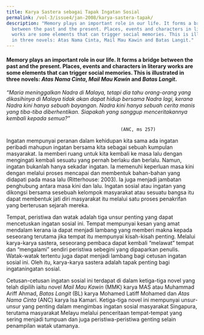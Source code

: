 ```yaml
---
title: Karya Sastera sebagai Tapak Ingatan Sosial
permalink: /vol-3/issue4/jan-2008/karya-sastera-tapak/
description: "Memory plays an important role in our life. It forms a bridge
  between the past and the present. Places, events and characters in literary
  works are some elements that can trigger social memories. This is illustrated
  in three novels: Atas Nama Cinta, Mail Mau Kawin and Batas Langit."
---
```

#### Memory plays an important role in our life. It forms a bridge between the past and the present. Places, events and characters in literary works are some elements that can trigger social memories. This is illustrated in three novels:&nbsp;_Atas Nama Cinta_,&nbsp;_Mail Mau Kawin_&nbsp;and&nbsp;_Batas Langit_.

 <i> “Maria meninggalkan Nadra di Malaya, tetapi dia tahu orang-orang yang dikasihinya di Malaya tidak akan dapat hidup bersama Nadra lagi, kerana Nadra kini hanya sebuah bayangan. Nadra kini hanya sebuah cerita manis yang tiba-tiba diberhentikan. Siapakah yang sanggup menceritakannya kembali kepada semua?” </i> 

                                              (ANC, ms 257)

Ingatan mempunyai peranan dalam kehidupan kita sama ada ingatan peribadi mahupun ingatan bersama kita sebagai sebuah kumpulan masyarakat. Ia memberi ruang untuk kita kembali ke masa lalu dengan mengingati kembali sesuatu yang pernah berlaku dan berlalu. Namun, ingatan bukanlah hanya sekadar ingatan. Ia memenuhi keperluan masa kini dengan melalui proses mencapai dan membentuk bahan-bahan yang didapati pada masa lalu (Ritterhouse: 2003). Ia juga menjadi jambatan penghubung antara masa kini dan lalu. Ingatan sosial atau ingatan yang dikongsi bersama sesebuah kelompok masyarakat atau sesuatu bangsa itu dapat membentuk jati diri masyarakat itu melalui satu proses penakrifan yang berterusan sejarah mereka.

Tempat, peristiwa dan watak adalah tiga unsur penting yang dapat mencetuskan ingatan sosial ini. Tempat mempunyai kesan yang amat mendalam kerana ia dapat menjadi lambang yang memberi makna kepada seseorang terutama jika tempat itu mempunyai kisah-kisah penting. Melalui karya-karya sastera, seseorang pembaca dapat kembali “melawat” tempat dan “mengalami” sendiri peristiwa sebegini yang dipaparkan penulis. Watak-watak tertentu juga dapat menjadi lambang bagi cetusan ingatan sosial ini. Oleh itu, karya-karya sastera adalah tapak penting bagi ingataningatan sosial.

Cetusan-cetusan ingatan sosial ini terdapat di dalam ketiga-tiga novel yang telah dipilih iaitu novel *Mail Mau Kawin* (MMK) karya MAS atau Muhammad Ariff Ahmad, *Batas Langit* (BL) karya Mohamed Latiff Mohamed dan *Atas Nama Cinta* (ANC) karya Isa Kamari. Ketiga-tiga novel ini mempunyai unsur-unsur yang penting dalam mengimbas ingatan sosial masyarakat Singapura, terutama masyarakat Melayu melalui penceritaan tempat-tempat yang sering menjadi tumpuan dan juga peristiwa-peristiwa genting selain penampilan watak utamanya.






